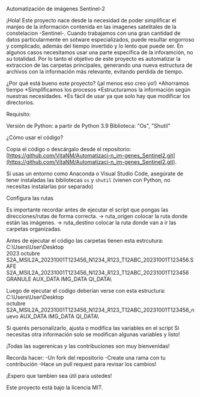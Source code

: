 Automatización de imágenes Sentinel-2 

¡Hola! Este proyecto nace desde la necesidad de poder simplificar el manjeo de la información contenida en las imagenes satelitales de la constelacion -Sentinel-.
Cuando trabajamos con una gran cantidad de datos particularmente en sotware especializados, puede resultar engorroso y complicado, además del tiempo invertido y lo lento que puede ser. 
En algunos casos necesitamos usar una parte especifica de la inforamción, no su totalidad. Por lo tanto el objetivo de este proyecto es automatizar la extraccion de las carpetas principales, generando una nueva estructura de archivos 
con la información más relevante, evitando perdida de tiempo. 

¿Por qué está bueno este proyecto? (¡al menos eso creo yo!)
*Ahorramos tiempo
*Simplificamos los procesos
*Estructuramos la información según nuestras necesidades.
*Es fácil de usar ya que solo hay que modificar los directorios.

Requisito:

Versión de Python: a partir de Python 3.9
Biblioteca: "Os", "Shutil"

¿Cómo usar el código?

Copia el código o descárgalo desde el repositorio:
[https://github.com/VitaNM/Automatizaci-n_im-genes_Sentinel2.git](https://github.com/VitaNM/Automatizaci-n_im-genes_Sentinel2.git).

Si usas un entorno como Anaconda o Visual Studio Code, asegúrate de tener instaladas las bibliotecas `os` y `shutil` (vienen con Python, no necesitas instalarlas por separado)

Configura las rutas

Es importante recordar antes de ejecutar el script que pongas las direcciones/rutas de forma correcta.
→ ruta_origen colocar la ruta donde están las imágenes.
→ ruta_destino colocar la ruta donde van a ir las carpetas organizadas.

Antes de ejecutar el código las carpetas tienen esta estrcutura:
C:\Users\User\Desktop\
2023
octubre
S2A_MSIL2A_20231001T123456_N1234_R123_T12ABC_20231001T123456.SAFE
S2A_MSIL2A_20231001T123456_N1234_R123_T12ABC_20231001T123456
GRANULE
AUX_DATA
IMG_DATA
QI_DATA\

Luego de ejecutar el codigo deberían verse con esta estructura:
C:\Users\User\Desktop\
octubre
S2A_MSIL2A_20231001T123456_N1234_R123_T12ABC_20231001T123456_nuevo
AUX_DATA
IMG_DATA
QI_DATA\

Si querés personalizarlo,  ajusta o modifica las variables en el script
Si necesitas otra información solo se modifican algunas variables y listo!

¡Todas las sugerenicas y las contribuciones son muy bienvenidas!

Recorda hacer:
-Un fork del repositorio 
-Create una rama con tu contribución
-Hace un pull request para revisar los cambios!

¡Espero que tambien sea útil para ustedes!

Este proyecto está bajo la licencia MIT. 
